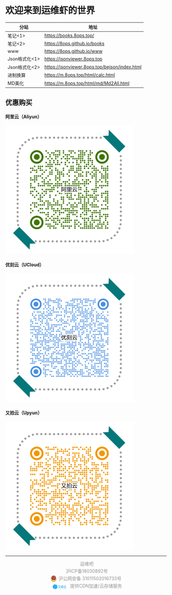 # 欢迎来到运维虾的世界 <!-- {docsify-ignore-all} -->

| 分站          | 地址                                            |
| ------------- | ----------------------------------------------- |
| 笔记<1>       | <https://books.8ops.top/>                       |
| 笔记<2>       | <https://8ops.github.io/books>                  |
| www           | <https://8ops.github.io/www>                    |
| Json格式化<1> | <https://jsonviewer.8ops.top>                   |
| Json格式化<2> | <https://jsonviewer.8ops.top/bejson/index.html> |
| 进制换算      | <https://m.8ops.top/html/calc.html>             |
| MD美化        | <https://m.8ops.top/html/md/Md2All.html>        |

## 优惠购买 

<!-- tabs:start -->

#### **阿里云（Aliyun）**

[![阿里云](images/invitation/aliyun.png ':size=300x300') ](https://www.aliyun.com/minisite/goods?userCode=2gmajzdu)

#### **优刻云（UCloud）**

[![优刻云](images/invitation/ucloud.png ':size=300x300') ](https://www.ucloud.cn/site/active/kuaijie.html?invitation_code=C1x1F199E882104)

#### **又拍云（Upyun）**

[![又拍云](images/invitation/upyun.png ':size=300x300')](https://console.upyun.com/register/?invite=HJikJr9NZ)

<!-- tabs:end -->


----
<center>
<a href="https://www.8ops.top/" target="_blank" style="display:inline-block;text-decoration:none;height:20px;line-height:20px;" ><p style="text-align:center;float:left;height:20px;line-height:20px;margin: 0px 0px 0px 5px; color:#939393;">运维吧 </p></a>
<br />
<a href="http://beian.miit.gov.cn/" target="_blank" style="display:inline-block;text-decoration:none;height:20px;line-height:20px;" ><p style="float:left;height:20px;line-height:20px;margin: 0px 0px 0px 5px; color:#939393;"> 沪ICP备18030892号 </p> </a>
<br />
<a target="_blank" href="http://www.beian.gov.cn/portal/registerSystemInfo?recordcode=31011502016733" style="display:inline-block;text-decoration:none;height:20px;line-height:20px;"><img src="./images/wa.png" style="float:left;"/><p style="float:left;height:20px;line-height:20px;margin: 0px 0px 0px 5px; color:#939393;">沪公网安备 31011502016733号</p></a>
<br />
<a target="_blank" href="https://www.upyun.com/?utm_source=lianmeng&utm_medium=referral&invite=HJikJr9NZ" style="display:inline-block;text-decoration:none;height:20px;line-height:20px;"><img src="./images/upyun.png" style="float:left;height:25px;"/><p style="float:left;height:20px;line-height:20px;margin: 0px 0px 0px 5px; color:#939393;">提供CDN加速/云存储服务</p></a>
<br/>
</center>